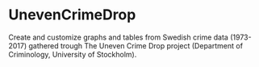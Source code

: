 # UnevenCrimeDrop
Create and customize graphs and tables from Swedish crime data (1973-2017) gathered trough The Uneven Crime Drop project (Department of Criminology, University of Stockholm). 
